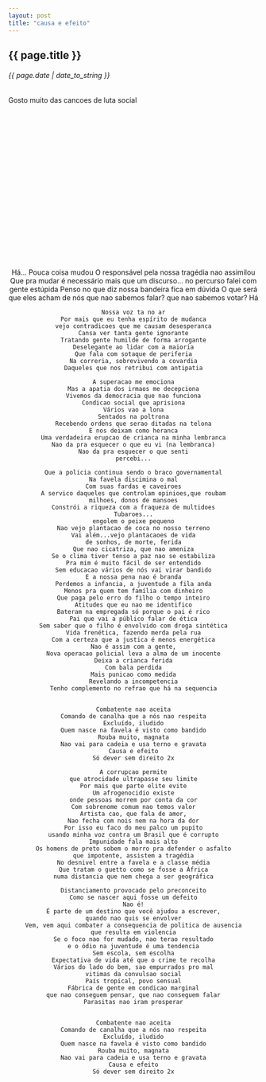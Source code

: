 ```yaml
---
layout: post
title: "causa e efeito"
---
```


## {{ page.title }}
###### {{ page.date | date_to_string }}

Gosto muito das cancoes de luta social

<center>
<object width="560" height="315"><param name="movie" value="http://www.youtube.com/v/L_gcV8O5Zl8?hl=en_US&amp;version=3"></param><param name="allowFullScreen" value="true"></param><param name="allowscriptaccess" value="always"></param><embed src="http://www.youtube.com/v/L_gcV8O5Zl8?hl=en_US&amp;version=3" type="application/x-shockwave-flash" width="560" height="315" allowscriptaccess="always" allowfullscreen="true"></embed></object>
</center>

<center>
    Há...
    Pouca coisa mudou
    O responsável pela nossa tragédia nao assimilou
    Que pra mudar é necessário mais que um discurso...
    no percurso falei com gente estúpida
    Penso no que diz nossa bandeira fica em dúvida
    O que será que eles acham de nós
    que nao sabemos falar?
    que nao sabemos votar? Há
    
    Nossa voz ta no ar
    Por mais que eu tenha espírito de mudanca
    vejo contradicoes que me causam desesperanca
    Cansa ver tanta gente ignorante
    Tratando gente humilde de forma arrogante
    Deselegante ao lidar com a maioria
    Que fala com sotaque de periferia
    Na correria, sobrevivendo a covardia
    Daqueles que nos retribui com antipatia
    
    A superacao me emociona
    Mas a apatia dos irmaos me decepciona
    Vivemos da democracia que nao funciona
    Condicao social que aprisiona
    Vários vao a lona
    Sentados na poltrona
    Recebendo ordens que serao ditadas na telona
    E nos deixam como heranca
    Uma verdadeira erupcao de crianca na minha lembranca
    Nao da pra esquecer o que eu vi (na lembranca)
    Nao da pra esquecer o que senti
    percebi...
    
    Que a policia continua sendo o braco governamental
    Na favela discimina o mal
    Com suas fardas e caveiroes
    A servico daqueles que controlam opinioes,que roubam
    milhoes, donos de mansoes
    Constrói a riqueza com a fraqueza de multidoes
    Tubaroes...
    engolem o peixe pequeno
    Nao vejo plantacao de coca no nosso terreno
    Vai além...vejo plantacaoes de vida
    de sonhos, de morte, ferida
    Que nao cicatriza, que nao ameniza
    Se o clima tiver tenso a paz nao se estabiliza
    Pra mim é muito fácil de ser entendido
    Sem educacao vários de nós vai virar bandido
    E a nossa pena nao é branda
    Perdemos a infancia, a juventude a fila anda
    Menos pra quem tem família com dinheiro
    Que paga pelo erro do filho o tempo inteiro
    Atitudes que eu nao me identifico
    Bateram na empregada só porque o pai é rico
    Pai que vai a público falar de ética
    Sem saber que o filho é envolvido com droga sintética
    Vida frenética, fazendo merda pela rua
    Com a certeza que a justica é menos energética
    Nao é assim com a gente,
    Nova operacao policial leva a alma de um inocente
    Deixa a crianca ferida
    Com bala perdida
    Mais punicao como medida
    Revelando a incompetencia
    Tenho complemento no refrao que há na sequencia
    
    
    Combatente nao aceita
    Comando de canalha que a nós nao respeita
    Excluído, iludido
    Quem nasce na favela é visto como bandido
    Rouba muito, magnata
    Nao vai para cadeia e usa terno e gravata
    Causa e efeito
    Só dever sem direito 2x
    
    A corrupcao permite
    que atrocidade ultrapasse seu limite
    Por mais que parte elite evite
    Um afrogenocidio existe
    onde pessoas morrem por conta da cor
    Com sobrenome comum nao temos valor
    Artista cao, que fala de amor,
    Nao fecha com nois nem na hora da dor
    Por isso eu faco do meu palco um pupito
    usando minha voz contra um Brasil que é corrupto
    Impunidade fala mais alto
    Os homens de preto sobem o morro pra defender o asfalto
    que impotente, assistem a tragédia
    No desnivel entre a favela e a classe média
    Que tratam o guetto como se fosse a África
    numa distancia que nem chega a ser geográfica
    
    Distanciamento provocado pelo preconceito
    Como se nascer aqui fosse um defeito
    Nao é!
    É parte de um destino que você ajudou a escrever,
    quando nao quis se envolver
    Vem, vem aqui combater a consequencia de politica de ausencia
    que resulta em violencia
    Se o foco nao for mudado, nao terao resultado
    e o ódio na juventude é uma tendencia
    Sem escola, sem escolha
    Expectativa de vida até que o crime te recolha
    Vários do lado do bem, sao empurrados pro mal
    vitimas da convulsao social
    País tropical, povo sensual
    Fábrica de gente em condicao marginal
    que nao conseguem pensar, que nao conseguem falar
    Parasitas nao iram prosperar
    
    
    Combatente nao aceita
    Comando de canalha que a nós nao respeita
    Excluído, iludido
    Quem nasce na favela é visto como bandido
    Rouba muito, magnata
    Nao vai para cadeia e usa terno e gravata
    Causa e efeito
    Só dever sem direito 2x
</center>
